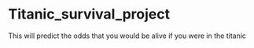 # Titanic_survival_project
This will predict the odds that you would be alive if you were in the titanic 
